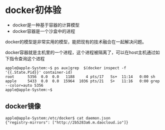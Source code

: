 docker初体验
==================================

* docker是一种基于容器的计算模型
* docker容器是一个沙盒中的进程

docker的模型是非常实用的模型，能把现有的技术融合在一起解决问题。

docker容器就是主机里的一个进程，这个进程被隔离了，可以在host主机通过如下指令查询这个进程
```
apple@apple-System:~$ ps aux|grep  $(docker inspect -f '{{.State.Pid}}' container-id)
root      5356  0.0  0.0   1188     4 pts/17   Ss+  11:14   0:00 sh
apple     5433  0.0  0.0  15964  1036 pts/21   S+   11:16   0:00 grep --color=auto 5356
apple@apple-System:~$ 
```

docker镜像
--------------------------------------------------------------------------


```
apple@apple-System:/etc/docker$ cat daemon.json 
{"registry-mirrors": ["http://2b5283a6.m.daocloud.io"]}
```
